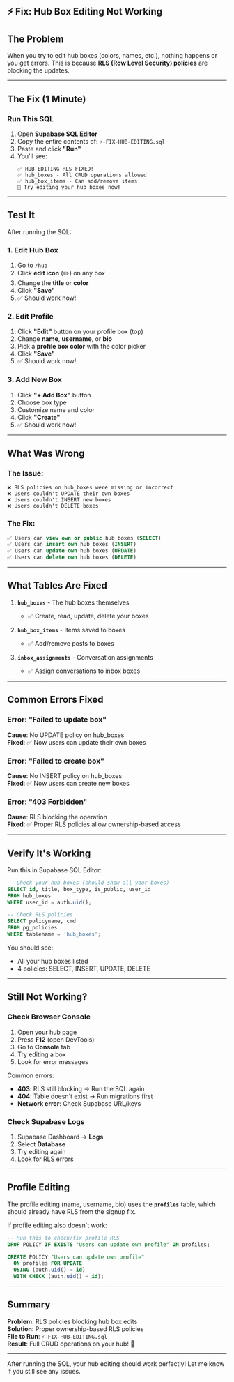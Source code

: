 ## ⚡ Fix: Hub Box Editing Not Working

## The Problem

When you try to edit hub boxes (colors, names, etc.), nothing happens or you get errors. This is because **RLS (Row Level Security) policies** are blocking the updates.

---

## The Fix (1 Minute)

### Run This SQL

1. Open **Supabase SQL Editor**
2. Copy the entire contents of: `⚡-FIX-HUB-EDITING.sql`
3. Paste and click **"Run"**
4. You'll see:
   ```
   ✅ HUB EDITING RLS FIXED!
   ✅ hub_boxes - All CRUD operations allowed
   ✅ hub_box_items - Can add/remove items
   🎉 Try editing your hub boxes now!
   ```

---

## Test It

After running the SQL:

### 1. Edit Hub Box
1. Go to `/hub`
2. Click **edit icon** (✏️) on any box
3. Change the **title** or **color**
4. Click **"Save"**
5. ✅ Should work now!

### 2. Edit Profile
1. Click **"Edit"** button on your profile box (top)
2. Change **name**, **username**, or **bio**
3. Pick a **profile box color** with the color picker
4. Click **"Save"**
5. ✅ Should work now!

### 3. Add New Box
1. Click **"+ Add Box"** button
2. Choose box type
3. Customize name and color
4. Click **"Create"**
5. ✅ Should work now!

---

## What Was Wrong

### The Issue:
```
❌ RLS policies on hub_boxes were missing or incorrect
❌ Users couldn't UPDATE their own boxes
❌ Users couldn't INSERT new boxes
❌ Users couldn't DELETE boxes
```

### The Fix:
```sql
✅ Users can view own or public hub boxes (SELECT)
✅ Users can insert own hub boxes (INSERT)
✅ Users can update own hub boxes (UPDATE)
✅ Users can delete own hub boxes (DELETE)
```

---

## What Tables Are Fixed

1. **`hub_boxes`** - The hub boxes themselves
   - ✅ Create, read, update, delete your boxes
   
2. **`hub_box_items`** - Items saved to boxes
   - ✅ Add/remove posts to boxes
   
3. **`inbox_assignments`** - Conversation assignments
   - ✅ Assign conversations to inbox boxes

---

## Common Errors Fixed

### Error: "Failed to update box"
**Cause**: No UPDATE policy on hub_boxes  
**Fixed**: ✅ Now users can update their own boxes

### Error: "Failed to create box"
**Cause**: No INSERT policy on hub_boxes  
**Fixed**: ✅ Now users can create new boxes

### Error: "403 Forbidden"
**Cause**: RLS blocking the operation  
**Fixed**: ✅ Proper RLS policies allow ownership-based access

---

## Verify It's Working

Run this in Supabase SQL Editor:

```sql
-- Check your hub boxes (should show all your boxes)
SELECT id, title, box_type, is_public, user_id 
FROM hub_boxes 
WHERE user_id = auth.uid();

-- Check RLS policies
SELECT policyname, cmd 
FROM pg_policies 
WHERE tablename = 'hub_boxes';
```

You should see:
- All your hub boxes listed
- 4 policies: SELECT, INSERT, UPDATE, DELETE

---

## Still Not Working?

### Check Browser Console

1. Open your hub page
2. Press **F12** (open DevTools)
3. Go to **Console** tab
4. Try editing a box
5. Look for error messages

Common errors:
- **403**: RLS still blocking → Run the SQL again
- **404**: Table doesn't exist → Run migrations first
- **Network error**: Check Supabase URL/keys

### Check Supabase Logs

1. Supabase Dashboard → **Logs**
2. Select **Database**
3. Try editing again
4. Look for RLS errors

---

## Profile Editing

The profile editing (name, username, bio) uses the **`profiles`** table, which should already have RLS from the signup fix.

If profile editing also doesn't work:

```sql
-- Run this to check/fix profile RLS
DROP POLICY IF EXISTS "Users can update own profile" ON profiles;

CREATE POLICY "Users can update own profile" 
  ON profiles FOR UPDATE 
  USING (auth.uid() = id)
  WITH CHECK (auth.uid() = id);
```

---

## Summary

**Problem**: RLS policies blocking hub box edits  
**Solution**: Proper ownership-based RLS policies  
**File to Run**: `⚡-FIX-HUB-EDITING.sql`  
**Result**: Full CRUD operations on your hub! 🎉

---

After running the SQL, your hub editing should work perfectly! Let me know if you still see any issues.

